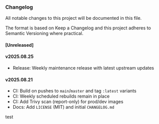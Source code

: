 ### Changelog

All notable changes to this project will be documented in this file.

The format is based on Keep a Changelog and this project adheres to Semantic Versioning where practical.

#### [Unreleased]
 

#### v2025.08.25
- Release: Weekly maintenance release with latest upstream updates

#### v2025.08.21
- CI: Build on pushes to `main`/`master` and tag `:latest` variants
- CI: Weekly scheduled rebuilds remain in place
- CI: Add Trivy scan (report-only) for prod/dev images
- Docs: Add `LICENSE` (MIT) and initial `CHANGELOG.md`

 test
